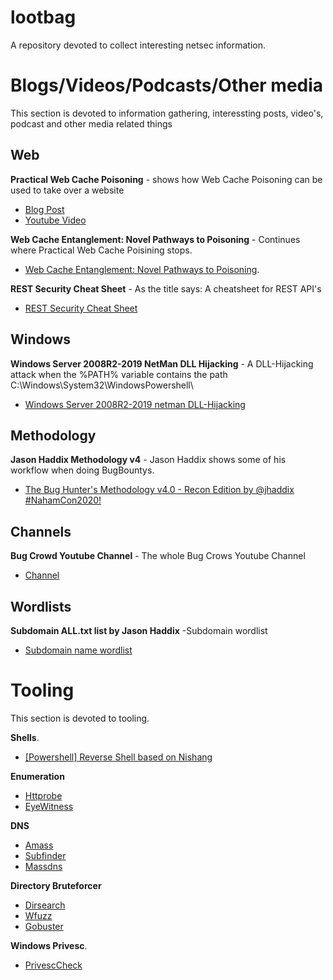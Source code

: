 # lootbag
A repository devoted to collect interesting netsec information. 

# Blogs/Videos/Podcasts/Other media
This section is devoted to information gathering, interessting posts, video's, podcast and other media related things 

## Web
__Practical Web Cache Poisoning__ - shows how Web Cache Poisoning can be used to take over a website  
* [Blog Post](https://portswigger.net/research/practical-web-cache-poisoning)   
* [Youtube Video](https://www.youtube.com/watch?time_continue=55&v=j2RrmNxJZ5c&feature=emb_logo)

__Web Cache Entanglement: Novel Pathways to Poisoning__ - Continues where Practical Web Cache Poisining stops.   
* [Web Cache Entanglement: Novel Pathways to Poisoning](https://portswigger.net/research/web-cache-entanglement).  

__REST Security Cheat Sheet__ - As the title says: A cheatsheet for REST API's 
* [REST Security Cheat Sheet](https://cheatsheetseries.owasp.org/cheatsheets/REST_Security_Cheat_Sheet.html)

## Windows

__Windows Server 2008R2-2019 NetMan DLL Hijacking__ - A DLL-Hijacking attack when the %PATH% variable contains the path C:\Windows\System32\WindowsPowershell\
* [Windows Server 2008R2-2019 netman DLL-Hijacking](https://itm4n.github.io/windows-server-netman-dll-hijacking/)    

## Methodology
__Jason Haddix Methodology v4__ - Jason Haddix shows some of his workflow when doing BugBountys.  
* [The Bug Hunter's Methodology v4.0 - Recon Edition by @jhaddix #NahamCon2020!](https://www.youtube.com/watch?v=p4JgIu1mceI)

## Channels
__Bug Crowd Youtube Channel__ - The whole Bug Crows Youtube Channel   
* [Channel](https://www.youtube.com/c/Bugcrowd)  

## Wordlists

__Subdomain ALL.txt list by Jason Haddix__ -Subdomain wordlist   
* [Subdomain name wordlist](https://gist.github.com/jhaddix/86a06c5dc309d08580a018c66354a056#file-all-txt-L89009)  

# Tooling  
This section  is devoted to tooling.  

__Shells__.   
* [ [Powershell] Reverse Shell based on Nishang](https://gist.github.com/FrankSpierings/4afe8e2ea1cb21a53fca28697688fbd5)

__Enumeration__  
* [Httprobe](https://github.com/tomnomnom/httprobe)   
* [EyeWitness](https://github.com/FortyNorthSecurity/EyeWitness)  

__DNS__  
* [Amass](https://github.com/OWASP/Amass)  
* [Subfinder](https://github.com/projectdiscovery/subfinder)  
* [Massdns](https://github.com/blechschmidt/massdns)  

__Directory Bruteforcer__  
* [Dirsearch](https://github.com/maurosoria/dirsearch)  
* [Wfuzz](https://github.com/xmendez/wfuzz)  
* [Gobuster](https://github.com/OJ/gobuster)  

__Windows Privesc__.  
* [PrivescCheck](https://github.com/itm4n/PrivescCheck)


